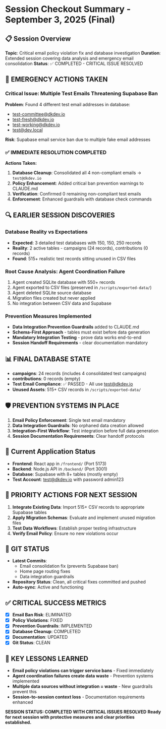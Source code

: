 # Session Checkout Summary - September 3, 2025 (Final)

## 📋 Session Overview

**Topic**: Critical email policy violation fix and database investigation
**Duration**: Extended session covering data analysis and emergency email consolidation
**Status**: ✅ COMPLETED - CRITICAL ISSUE RESOLVED

## 🚨 EMERGENCY ACTIONS TAKEN

### Critical Issue: Multiple Test Emails Threatening Supabase Ban

**Problem**: Found 4 different test email addresses in database:

- test-committee@dkdev.io
- test-fresh@dkdev.io
- test-working@dkdev.io
- test@dev.local

**Risk**: Supabase email service ban due to multiple fake email addresses

### ✅ IMMEDIATE RESOLUTION COMPLETED

**Actions Taken:**

1. **Database Cleanup**: Consolidated all 4 non-compliant emails → `test@dkdev.io`
2. **Policy Enhancement**: Added critical ban prevention warnings to CLAUDE.md
3. **Verification**: Confirmed 0 remaining non-compliant test emails
4. **Enforcement**: Enhanced guardrails with database check commands

## 🔍 EARLIER SESSION DISCOVERIES

### Database Reality vs Expectations

- **Expected**: 3 detailed test databases with 150, 150, 250 records
- **Reality**: 2 active tables - campaigns (24 records), contributions (0 records)
- **Found**: 515+ realistic test records sitting unused in CSV files

### Root Cause Analysis: Agent Coordination Failure

1. Agent created SQLite database with 550+ records
2. Agent exported to CSV files (preserved in `/scripts/exported-data/`)
3. Agent deleted SQLite source database
4. Migration files created but never applied
5. No integration between CSV data and Supabase

### Prevention Measures Implemented

- **Data Integration Prevention Guardrails** added to CLAUDE.md
- **Schema-First Approach** - tables must exist before data generation
- **Mandatory Integration Testing** - prove data works end-to-end
- **Session Handoff Requirements** - clear documentation mandatory

## 📊 FINAL DATABASE STATE

- **campaigns**: 24 records (includes 4 consolidated test campaigns)
- **contributions**: 0 records (empty)
- **Test Email Compliance**: ✅ PASSED - All use test@dkdev.io
- **Unused Assets**: 515+ CSV records in `/scripts/exported-data/`

## 🛡️ PREVENTION SYSTEMS IN PLACE

1. **Email Policy Enforcement**: Single test email mandatory
2. **Data Integration Guardrails**: No orphaned data creation allowed
3. **Integration-First Workflow**: Test integration before full data generation
4. **Session Documentation Requirements**: Clear handoff protocols

## 📱 Current Application Status

- **Frontend**: React app in `/frontend/` (Port 5173)
- **Backend**: Node.js API in `/backend/` (Port 3001)
- **Database**: Supabase with 8+ tables (mostly empty)
- **Test Account**: test@dkdev.io with password admin123

## 🎯 PRIORITY ACTIONS FOR NEXT SESSION

1. **Integrate Existing Data**: Import 515+ CSV records to appropriate Supabase tables
2. **Apply Migration Schemas**: Evaluate and implement unused migration files
3. **Test Data Workflows**: Establish proper testing infrastructure
4. **Verify Email Policy**: Ensure no new violations occur

## 🔗 GIT STATUS

- **Latest Commits**:
  - Email consolidation fix (prevents Supabase ban)
  - Home page routing fixes
  - Data integration guardrails
- **Repository Status**: Clean, all critical fixes committed and pushed
- **Auto-sync**: Active and functioning

## ✅ CRITICAL SUCCESS METRICS

- [x] **Email Ban Risk**: ELIMINATED
- [x] **Policy Violations**: FIXED
- [x] **Prevention Guardrails**: IMPLEMENTED
- [x] **Database Cleanup**: COMPLETED
- [x] **Documentation**: UPDATED
- [x] **Git Status**: CLEAN

## 🚨 KEY LESSONS LEARNED

- **Email policy violations can trigger service bans** - Fixed immediately
- **Agent coordination failures create data waste** - Prevention systems implemented
- **Multiple data sources without integration = waste** - New guardrails prevent this
- **Session-to-session context loss** - Documentation requirements enhanced

**SESSION STATUS: COMPLETED WITH CRITICAL ISSUES RESOLVED**
**Ready for next session with protective measures and clear priorities established.**
